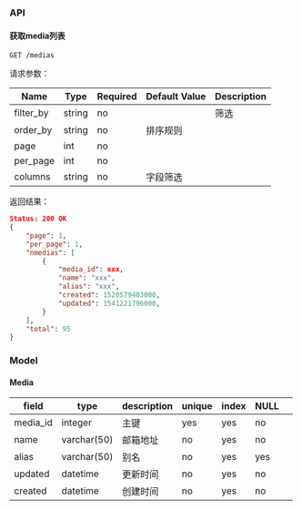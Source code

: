 ### API

#### 获取media列表

```http
GET /medias
```

请求参数：

|Name|Type|Required|Default Value|Description|
|---|---|---|---|---|
|filter\_by|string|no||筛选|
|order\_by|string|no|排序规则|
|page|int|no||
|per\_page|int|no||
|columns|string|no|字段筛选|

返回结果：

```json
Status: 200 OK
{
    "page": 1,
    "per_page": 1,
    "nmedias": [
        {
            "media_id": xxx,
            "name": "xxx",
            "alias": "xxx",
            "created": 1520579403000,
            "updated": 1541221796000,
        }
    ],
    "total": 95
}
```

### Model

#### Media

| field       | type        | description | unique | index | NULL |      |
| ----------- | ----------- | ----------- | ------ | ----- | ---- | ---- |
| media_id    | integer     | 主键        | yes    | yes   | no   |      |
| name        | varchar(50) | 邮箱地址    | no     | yes   | no   |      |
| alias       |  varchar(50)| 别名       | no     | yes   | yes  |      |
| updated     | datetime    | 更新时间    | no     | yes   | no   |      |
| created     | datetime    | 创建时间    | no     | yes   | no   |      |



